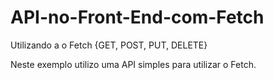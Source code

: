 # API-no-Front-End-com-Fetch
Utilizando a o Fetch {GET, POST, PUT, DELETE}

Neste exemplo utilizo uma API simples para utilizar o Fetch.
